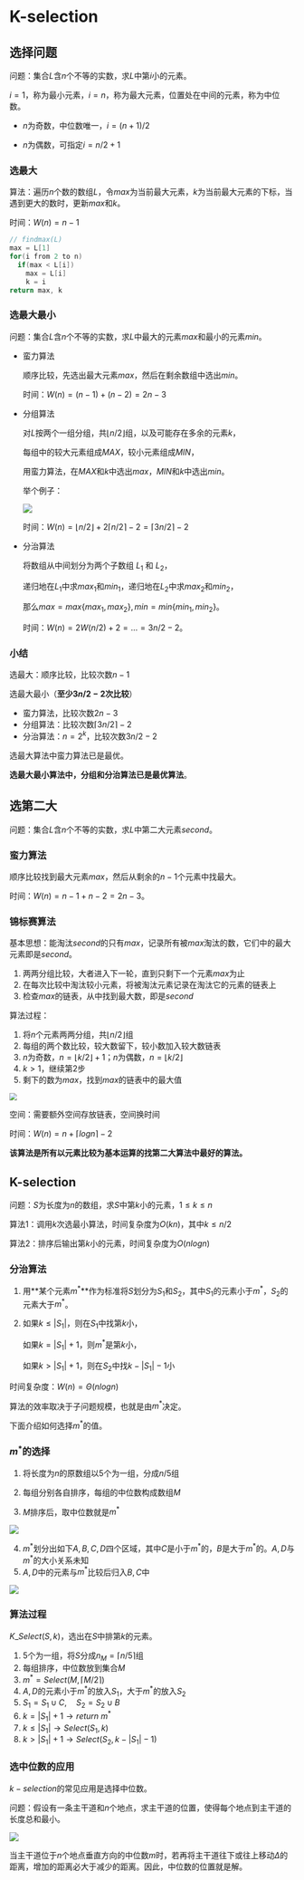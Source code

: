 # K-selection

## 选择问题

问题：集合$L$含$n$个不等的实数，求$L$中第$i$小的元素。

$i = 1$，称为最小元素，$i = n$，称为最大元素，位置处在中间的元素，称为中位数。

* $n$为奇数，中位数唯一，$i=(n+1)/2$

* $n$为偶数，可指定$i = n / 2 + 1$

### 选最大

算法：遍历$n$个数的数组$L$，令$max$为当前最大元素，$k$为当前最大元素的下标，当遇到更大的数时，更新$max$和$k$。

时间：$W(n) = n - 1$

```c
// findmax(L)
max = L[1]
for(i from 2 to n)
  if(max < L[i])
    max = L[i]
    k = i
return max, k
```

### 选最大最小

问题：集合$L$含$n$个不等的实数，求$L$中最大的元素$max$和最小的元素$min$。

* 蛮力算法

  顺序比较，先选出最大元素$max$，然后在剩余数组中选出$min$。

  时间：$W(n) = (n - 1) + (n - 2) = 2n - 3$

* 分组算法

  对$L$按两个一组分组，共$\lfloor n / 2 \rfloor$组，以及可能存在多余的元素$k$，

  每组中的较大元素组成$MAX$，较小元素组成$MIN$，

  用蛮力算法，在$MAX$和$k$中选出$max$，$MIN$和$k$中选出$min$。

  举个例子：

  ![](http://rt9iekfji.hn-bkt.clouddn.com/008i3skNgy1gu2lcwhs3yj60e706yq3302.jpg)

  时间：$W(n) = \lfloor n / 2 \rfloor + 2\lceil n / 2 \rceil - 2 = \lceil 3n / 2 \rceil - 2$

* 分治算法

  将数组从中间划分为两个子数组 $L_1$ 和 $L_2$，

  递归地在$L_1$中求$max_1$和$min_1$，递归地在$L_2$中求$max_2$和$min_2$，

  那么$max = max\{max_1, max_2\}, min = min\{min_1,min_2\}$。

  时间：$W(n) = 2W(n / 2) + 2 = \dots = 3n/2 -2$。

### 小结

选最大：顺序比较，比较次数$n - 1$

选最大最小（**至少$3n / 2 - 2$次比较**）
* 蛮力算法，比较次数$2n - 3$
* 分组算法：比较次数$\lceil 3n/2 \rceil - 2$
* 分治算法：$n = 2^k$，比较次数$3n/2 - 2$

选最大算法中蛮力算法已是最优。

**选最大最小算法中，分组和分治算法已是最优算法**。

## 选第二大

问题：集合$L$含$n$个不等的实数，求$L$中第二大元素$second$。

### 蛮力算法

顺序比较找到最大元素$max$，然后从剩余的$n - 1$个元素中找最大。

时间：$W(n) = n - 1 + n - 2 = 2n - 3$。

### 锦标赛算法

基本思想：能淘汰$second$的只有$max$，记录所有被$max$淘汰的数，它们中的最大元素即是$second$。

1. 两两分组比较，大者进入下一轮，直到只剩下一个元素$max$为止
2. 在每次比较中淘汰较小元素，将被淘汰元素记录在淘汰它的元素的链表上
3. 检查$max$的链表，从中找到最大数，即是$second$

算法过程：

1. 将$n$个元素两两分组，共$\lfloor n/2 \rfloor$组
2. 每组的两个数比较，较大数留下，较小数加入较大数链表
3. $n$为奇数，$n = \lfloor k/2\rfloor+1$；$n$为偶数，$n = \lfloor k/2 \rfloor$
4. $k > 1$，继续第2步
5. 剩下的数为$max$，找到$max$的链表中的最大值

<img src="http://rt9iekfji.hn-bkt.clouddn.com/008i3skNgy1gu2msw5rxnj60ez0b9mxk02.jpg" style="zoom:80%;" />

空间：需要额外空间存放链表，空间换时间

时间：$W(n) = n + \lceil logn \rceil - 2$

**该算法是所有以元素比较为基本运算的找第二大算法中最好的算法。**

## K-selection

问题：$S$为长度为$n$的数组，求$S$中第$k$小的元素，$1 \le k \le n$

算法1：调用$k$次选最小算法，时间复杂度为$O(kn)$，其中$k \le n / 2$

算法2：排序后输出第$k$小的元素，时间复杂度为$O(nlogn)$

### 分治算法

1. 用**某个元素$m^*$**作为标准将$S$划分为$S_1$和$S_2$，其中$S_1$的元素小于$m^*$，$S_2$的元素大于$m^*$。

2. 如果$k \le |S_1|$，则在$S_1$中找第$k$小，

   如果$k = |S_1| + 1$，则$m^*$是第$k$小，

   如果$k > |S_1| + 1$，则在$S_2$中找$k - |S_1| - 1$小

时间复杂度：$W(n) = \Theta(nlogn)$

算法的效率取决于子问题规模，也就是由$m^*$决定。

下面介绍如何选择$m^*$的值。

### $m^*$的选择

1. 将长度为$n$的原数组以5个为一组，分成$n/5$组

2. 每组分别各自排序，每组的中位数构成数组$M$

3. $M$排序后，取中位数就是$m^*$

![](http://rt9iekfji.hn-bkt.clouddn.com/008i3skNgy1gu3l7hxqqvj60kc07274n02.jpg)

4. $m^*$划分出如下$A,B,C,D$四个区域，其中$C$是小于$m^*$的，$B$是大于$m^*$的。$A,D$与$m^*$的大小关系未知
5. $A,D$中的元素与$m^*$比较后归入$B,C$中

![](http://rt9iekfji.hn-bkt.clouddn.com/008i3skNgy1gu3l7mjj74j60g605g0t102.jpg)

### 算法过程

$K\_Select(S, k)$，选出在$S$中排第$k$的元素。

1. 5个为一组，将$S$分成$n_M=\lceil n/5 \rceil$组
2. 每组排序，中位数放到集合$M$
3. $m^* = Select(M, \lceil M / 2 \rceil)$
4. $A,D$的元素小于$m^*$的放入$S_1$，大于$m^*$的放入$S_2$
5. $S_1 = S_1 \cup C,\quad S_2 = S_2 \cup B$
6. $k = |S_1| + 1 \to return\ m^*$
7. $k \le |S_1| \to Select(S_1, k)$
8. $k \gt |S_1|+1 \to Select(S_2, k-|S_1|-1)$

### 选中位数的应用

$k-selection$的常见应用是选择中位数。

问题：假设有一条主干道和$n$个地点，求主干道的位置，使得每个地点到主干道的长度总和最小。

![](http://rt9iekfji.hn-bkt.clouddn.com/008i3skNgy1gu3l7pmu4tj60lg078q3h02.jpg)

当主干道位于$n$个地点垂直方向的中位数$m$时，若再将主干道往下或往上移动$\Delta$的距离，增加的距离必大于减少的距离。因此，中位数的位置就是解。
